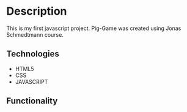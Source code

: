 # Description 
This is my first javascript project. Pig-Game was created using Jonas Schmedtmann course. 

## Technologies
* HTML5
* CSS
* JAVASCRIPT 

## Functionality


